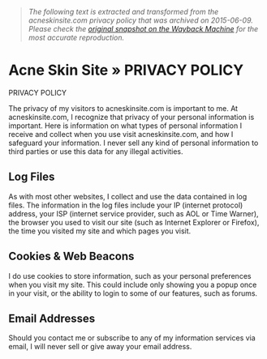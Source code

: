 > *The following text is extracted and transformed from the acneskinsite.com privacy policy that was archived on 2015-06-09. Please check the [original snapshot on the Wayback Machine](https://web.archive.org/web/20150609235246id_/http%3A//www.acneskinsite.com/privacy-policy) for the most accurate reproduction.*

# Acne Skin Site » PRIVACY POLICY

PRIVACY POLICY

The privacy of my visitors to acneskinsite.com is important to me. At acneskinsite.com, I recognize that privacy of your personal information is important. Here is information on what types of personal information I receive and collect when you use visit acneskinsite.com, and how I safeguard your information. I never sell any kind of personal information to third parties or use this data for any illegal activities.

## Log Files

As with most other websites, I collect and use the data contained in log files. The information in the log files include your IP (internet protocol) address, your ISP (internet service provider, such as AOL or Time Warner), the browser you used to visit our site (such as Internet Explorer or Firefox), the time you visited my site and which pages you visit.

## Cookies & Web Beacons

I do use cookies to store information, such as your personal preferences when you visit my site. This could include only showing you a popup once in your visit, or the ability to login to some of our features, such as forums.

## Email Addresses

Should you contact me or subscribe to any of my information services via email, I will never sell or give away your email address.
